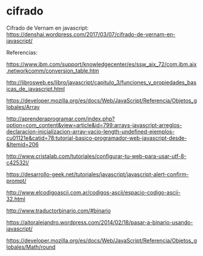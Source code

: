 # cifrado

Cifrado de Vernam en javascript: https://denshai.wordpress.com/2017/03/07/cifrado-de-vernam-en-javascript/

Referencias:

https://www.ibm.com/support/knowledgecenter/es/ssw_aix_72/com.ibm.aix.networkcomm/conversion_table.htm

http://librosweb.es/libro/javascript/capitulo_3/funciones_y_propiedades_basicas_de_javascript.html

https://developer.mozilla.org/es/docs/Web/JavaScript/Referencia/Objetos_globales/Array

http://aprenderaprogramar.com/index.php?option=com_content&view=article&id=799:arrays-javascript-arreglos-declaracion-inicializacion-array-vacio-length-undefined-ejemplos-cu01121e&catid=78:tutorial-basico-programador-web-javascript-desde-&Itemid=206

http://www.cristalab.com/tutoriales/configurar-tu-web-para-usar-utf-8-c42532l/

https://desarrollo-geek.net/tutoriales/javascript/javascript-alert-confirm-prompt/

http://www.elcodigoascii.com.ar/codigos-ascii/espacio-codigo-ascii-32.html

http://www.traductorbinario.com/#binario

https://aitoralejandro.wordpress.com/2014/02/18/pasar-a-binario-usando-javascript/

https://developer.mozilla.org/es/docs/Web/JavaScript/Referencia/Objetos_globales/Math/round
